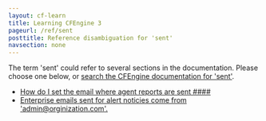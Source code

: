 ```yaml
---
layout: cf-learn
title: Learning CFEngine 3
pageurl: /ref/sent
posttitle: Reference disambiguation for 'sent'
navsection: none
---
```


The term 'sent' could refer to several sections in the documentation. Please choose one below, or
[search the CFEngine documentation for 'sent'](http://docs.cfengine.com/latest/search.html?q=sent).

- [How do I set the email where agent reports are sent \#\#\#\#](http://docs.cfengine.com/latest/guide-faq.html#how-do-i-set-the-email-where-agent-reports-are-sent-####)
- [Enterprise emails sent for alert noticies come from 'admin@orginization.com'.](http://docs.cfengine.com/latest/guide-latest-release-known-issues.html#enterprise-emails-sent-for-alert-noticies-come-from-admin@orginization-com)
